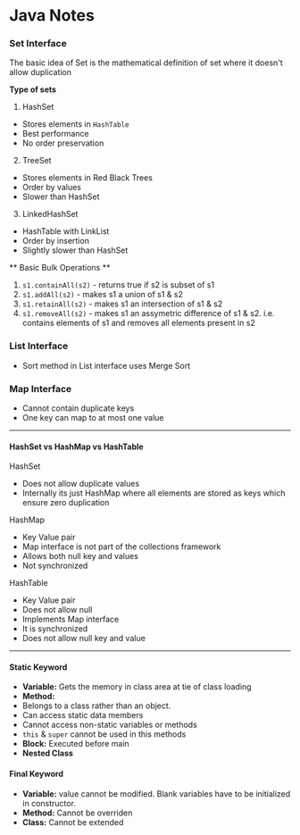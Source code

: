 # Java Notes

### Set Interface
The basic idea of Set is the mathematical definition of set where it doesn't allow duplication

**Type of sets**
1. HashSet
 * Stores elements in `HashTable`
 * Best performance
 * No order preservation
2.  TreeSet
 * Stores elements in Red Black Trees
 * Order by values
 * Slower than HashSet
3. LinkedHashSet
 * HashTable with LinkList
 * Order by insertion
 * Slightly slower than HashSet

** Basic Bulk Operations **
1. `s1.containAll(s2)` - returns true if s2 is subset of s1
2. `s1.addAll(s2)` - makes s1 a union of s1 & s2
3. `s1.retainAll(s2)` - makes s1 an intersection of s1 & s2
4. `s1.removeAll(s2)` - makes s1 an assymetric difference of s1 & s2. i.e. contains elements of s1 and removes all elements present in s2

### List Interface

* Sort method in List interface uses Merge Sort

### Map Interface
* Cannot contain duplicate keys
* One key can map to at most one value

----

#### HashSet vs HashMap vs HashTable
HashSet
* Does not allow duplicate values
* Internally its just HashMap where all elements are stored as keys which ensure zero duplication

HashMap
* Key Value pair
* Map interface is not part of the collections framework
* Allows both null key and values
* Not synchronized

HashTable
* Key Value pair
* Does not allow null
* Implements Map interface
* It is synchronized
* Does not allow null key and value

----

#### Static Keyword
* **Variable:** Gets the memory in class area at tie of class loading
* **Method:**
 * Belongs to a class rather than an object.
 * Can access static data members
 * Cannot access non-static variables or methods
 * `this` & `super` cannot be used in this methods
* **Block:** Executed before main
* **Nested Class**

#### Final Keyword
* **Variable:** value cannot be modified. Blank variables have to be initialized in constructor.
* **Method:** Cannot be overriden
* **Class:** Cannot be extended
